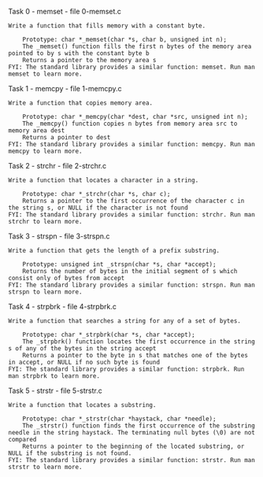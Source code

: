 Task 0 - memset - file 0-memset.c

	Write a function that fills memory with a constant byte.

		Prototype: char *_memset(char *s, char b, unsigned int n);
		The _memset() function fills the first n bytes of the memory area pointed to by s with the constant byte b
		Returns a pointer to the memory area s
	FYI: The standard library provides a similar function: memset. Run man memset to learn more.

Task 1 - memcpy - file 1-memcpy.c 

	Write a function that copies memory area.

		Prototype: char *_memcpy(char *dest, char *src, unsigned int n);
		The _memcpy() function copies n bytes from memory area src to memory area dest
		Returns a pointer to dest
	FYI: The standard library provides a similar function: memcpy. Run man memcpy to learn more.

Task 2 - strchr - file 2-strchr.c

	Write a function that locates a character in a string.

		Prototype: char *_strchr(char *s, char c);
		Returns a pointer to the first occurrence of the character c in the string s, or NULL if the character is not found
	FYI: The standard library provides a similar function: strchr. Run man strchr to learn more.

Task 3 - strspn - file 3-strspn.c

	Write a function that gets the length of a prefix substring.

		Prototype: unsigned int _strspn(char *s, char *accept);
		Returns the number of bytes in the initial segment of s which consist only of bytes from accept
	FYI: The standard library provides a similar function: strspn. Run man strspn to learn more.

Task 4 - strpbrk - file 4-strpbrk.c

	Write a function that searches a string for any of a set of bytes.

		Prototype: char *_strpbrk(char *s, char *accept);
		The _strpbrk() function locates the first occurrence in the string s of any of the bytes in the string accept
		Returns a pointer to the byte in s that matches one of the bytes in accept, or NULL if no such byte is found
	FYI: The standard library provides a similar function: strpbrk. Run man strpbrk to learn more.

Task 5 - strstr - file 5-strstr.c

	Write a function that locates a substring.

		Prototype: char *_strstr(char *haystack, char *needle);
		The _strstr() function finds the first occurrence of the substring needle in the string haystack. The terminating null bytes (\0) are not compared
		Returns a pointer to the beginning of the located substring, or NULL if the substring is not found.
	FYI: The standard library provides a similar function: strstr. Run man strstr to learn more.



